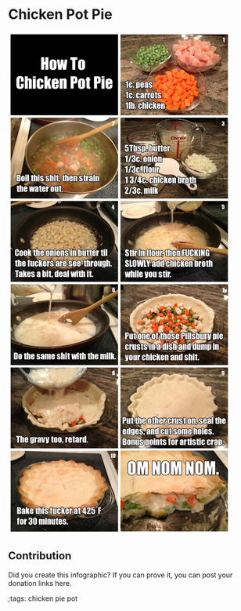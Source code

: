 # Chicken Pot Pie

![](fitpics/chicken-pot-pie.webp)

## Contribution

Did you create this infographic? If you can prove it, you can post your donation links here. 

;tags: chicken pie pot

